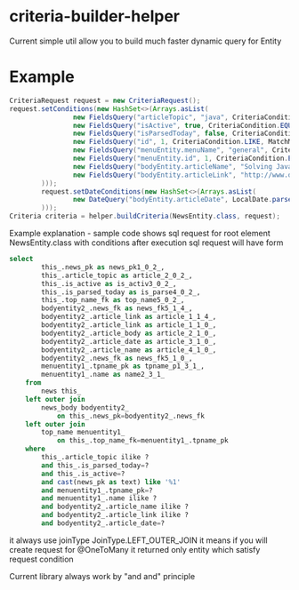 # criteria-builder-helper
Current simple util allow you to build much faster dynamic query for Entity
# Example
```java
CriteriaRequest request = new CriteriaRequest();
request.setConditions(new HashSet<>(Arrays.asList(
                new FieldsQuery("articleTopic", "java", CriteriaCondition.LIKE, MatchMode.ANYWHERE),
                new FieldsQuery("isActive", true, CriteriaCondition.EQUAL, null),
                new FieldsQuery("isParsedToday", false, CriteriaCondition.EQUAL, null),
                new FieldsQuery("id", 1, CriteriaCondition.LIKE, MatchMode.START),
                new FieldsQuery("menuEntity.menuName", "general", CriteriaCondition.LIKE, MatchMode.ANYWHERE),
                new FieldsQuery("menuEntity.id", 1, CriteriaCondition.EQUAL, null),
                new FieldsQuery("bodyEntity.articleName", "Solving Java Issues", CriteriaCondition.LIKE, MatchMode.ANYWHERE),
                new FieldsQuery("bodyEntity.articleLink", "http://www.developer.com", CriteriaCondition.LIKE, MatchMode.START)
        )));
        request.setDateConditions(new HashSet<>(Arrays.asList(
                new DateQuery("bodyEntity.articleDate", LocalDate.parse("2017-03-17"), null, CriteriaDateCondition.EQUAL)
        )));       
Criteria criteria = helper.buildCriteria(NewsEntity.class, request);
```
Example explanation - sample code shows sql request for root element NewsEntity.class with conditions
after execution sql request will have form

```sql
select
        this_.news_pk as news_pk1_0_2_,
        this_.article_topic as article_2_0_2_,
        this_.is_active as is_activ3_0_2_,
        this_.is_parsed_today as is_parse4_0_2_,
        this_.top_name_fk as top_name5_0_2_,
        bodyentity2_.news_fk as news_fk5_1_4_,
        bodyentity2_.article_link as article_1_1_4_,
        bodyentity2_.article_link as article_1_1_0_,
        bodyentity2_.article_body as article_2_1_0_,
        bodyentity2_.article_date as article_3_1_0_,
        bodyentity2_.article_name as article_4_1_0_,
        bodyentity2_.news_fk as news_fk5_1_0_,
        menuentity1_.tpname_pk as tpname_p1_3_1_,
        menuentity1_.name as name2_3_1_ 
    from
        news this_ 
    left outer join
        news_body bodyentity2_ 
            on this_.news_pk=bodyentity2_.news_fk 
    left outer join
        top_name menuentity1_ 
            on this_.top_name_fk=menuentity1_.tpname_pk 
    where
        this_.article_topic ilike ? 
        and this_.is_parsed_today=? 
        and this_.is_active=? 
        and cast(news_pk as text) like '%1' 
        and menuentity1_.tpname_pk=? 
        and menuentity1_.name ilike ? 
        and bodyentity2_.article_name ilike ? 
        and bodyentity2_.article_link ilike ? 
        and bodyentity2_.article_date=?
```

it always use joinType JoinType.LEFT_OUTER_JOIN it means if you will create request for @OneToMany it returned only entity which satisfy request condition

Current library always work by "and and" principle

